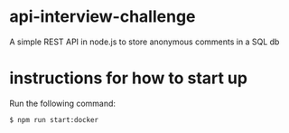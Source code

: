 # api-interview-challenge

A simple REST API in node.js to store anonymous comments in a SQL db

# instructions for how to start up

Run the following command:

```bash
$ npm run start:docker
```
